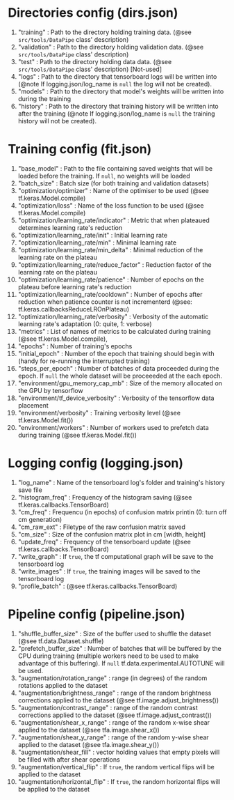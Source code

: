 # Directories config (dirs.json)

1. "training" : Path to the directory holding training data. (@see `src/tools/DataPipe` class' description)
2. "validation" : Path to the directory holding validation data. (@see `src/tools/DataPipe` class' description)
3. "test" : Path to the directory holding data data. (@see `src/tools/DataPipe` class' description) [Not-used]
4. "logs" : Path to the directory that tensorboard logs will be written into (@note If logging.json/log_name is `null` the log will not be created).
5. "models" : Path to the directory that model's weights will be written into during the training
6. "history" : Path to the directory that training history will be written into after the training (@note If logging.json/log_name is `null` the training history will not be created).


# Training config (fit.json)

1. "base_model" : Path to the file containing saved weights that will be loaded before the training. If `null`, no weights will be loaded
2. "batch_size" : Batch size (for both training and validation datasets)
3. "optimization/optimizer" : Name of the optimiser to be used (@see tf.keras.Model.compile)
4. "optimization/loss" : Name of the loss function to be used (@see tf.keras.Model.compile)
5. "optimization/learning_rate/indicator" : Metric that when plateaued determines learning rate's reduction
6. "optimization/learning_rate/init" : Initial learning rate
7. "optimization/learning_rate/min" : Minimal learning rate
8. "optimization/learning_rate/min_delta" : Minimal reduction of the learning rate on the plateau
9. "optimization/learning_rate/reduce_factor" : Reduction factor of the learning rate on the plateau
10. "optimization/learning_rate/patience" : Number of epochs on the plateau before learning rate's reduction
11. "optimization/learning_rate/cooldown" : Number of epochs after reduction when patience counter is not incrementerd (@see: tf.keras.callbacksReduceLROnPlateau)
12. "optimization/learning_rate/verbosity" : Verbosity of the automatic learning rate's adaptation (0: quite, 1: verbose)
13. "metrics" : List of names of metrics to be calculated during training (@see tf.keras.Model.compile),
14. "epochs" : Number of training's epochs
15. "initial_epoch" : Number of the epoch that training should begin with (handy for re-running the interrupted training)
16. "steps_per_epoch" : Number of batches of data proceeded during the epoch. If `null` the whole dataset will be proceeeded at the each epoch.
17. "environment/gpu_memory_cap_mb" : Size of the memory allocated on the GPU by tensorflow
18. "environment/tf_device_verbosity" : Verbosity of the tensorflow data placement
19. "environment/verbosity" : Training verbosity level (@see tf.keras.Model.fit())
20. "environment/workers" : Number of workers used to prefetch data during training (@see tf.keras.Model.fit())


# Logging config (logging.json)

1. "log_name" : Name of the tensorboard log's folder and training's history save file
2. "histogram_freq" : Frequency of the histogram saving (@see tf.keras.callbacks.TensorBoard)
3. "cm_freq" : Frequencu (in epochs) of confusion matrix printin (0: turn off cm generation)
4. "cm_raw_ext" : Filetype of the raw confusion matrix saved
5. "cm_size" : Size of the confusion matrix plot in cm [width, height]
6. "update_freq" : Frequency of the tensorboard update (@see tf.keras.callbacks.TensorBoard)
7. "write_graph" : If `true`, the tf computational graph will be save to the tensorboard log
8. "write_images" : If `true`, the training images will be saved to the tensorboard log
9. "profile_batch" : (@see tf.keras.callbacks.TensorBoard)


# Pipeline config (pipeline.json)

1. "shuffle_buffer_size" : Size of the buffer used to shuffle the dataset (@see tf.data.Dataset.shuffle)
2. "prefetch_buffer_size" : Number of batches that will be buffered by the CPU during training (multiple workers need to be used to make advantage of this buffering). If `null` tf.data.experimental.AUTOTUNE will be used.
3. "augmentation/rotation_range" : range (in degrees) of the random rotations applied to the dataset
4. "augmentation/brightness_range" : range of the random brightness corrections applied to the dataset (@see tf.image.adjust_brightness())
5. "augmentation/contrast_range" : range of the random contrast corrections applied to the dataset (@see tf.image.adjust_contrast())
6. "augmentation/shear_x_range" : range of the random x-wise shear applied to the dataset (@see tfa.image.shear_x())
7. "augmentation/shear_y_range" : range of the random y-wise shear applied to the dataset (@see tfa.image.shear_y())
8. "augmentation/shear_fill" : vector holding values that empty pixels will be filled with after shear operations
9. "augmentation/vertical_flip" : If `true`, the random vertical flips will be applied to the dataset
10. "augmentation/horizontal_flip" : If `true`, the random horizontal flips will be applied to the dataset
